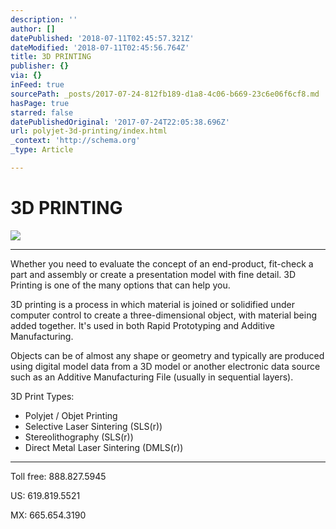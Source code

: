 ```yaml
---
description: ''
author: []
datePublished: '2018-07-11T02:45:57.321Z'
dateModified: '2018-07-11T02:45:56.764Z'
title: 3D PRINTING
publisher: {}
via: {}
inFeed: true
sourcePath: _posts/2017-07-24-812fb189-d1a8-4c06-b669-23c6e06f6cf8.md
hasPage: true
starred: false
datePublishedOriginal: '2017-07-24T22:05:38.696Z'
url: polyjet-3d-printing/index.html
_context: 'http://schema.org'
_type: Article

---
```

# 3D PRINTING
![](https://the-grid-user-content.s3-us-west-2.amazonaws.com/4beba54d-fac2-4a08-951c-43f918374811.jpg)

---

Whether you need to evaluate the concept of an end-product, fit-check a part and assembly or create a presentation model with fine detail. 3D Printing is one of the many options that can help you.

3D printing is a process in which material is joined or solidified under computer control to create a three-dimensional object, with material being added together. It's used in both Rapid Prototyping and Additive Manufacturing.

Objects can be of almost any shape or geometry and typically are produced using digital model data from a 3D model or another electronic data source such as an Additive Manufacturing File (usually in sequential layers).

3D Print Types:

* Polyjet / Objet Printing
* Selective Laser Sintering (SLS(r))
* Stereolithography (SLS(r))
* Direct Metal Laser Sintering (DMLS(r))

---

Toll free: 888.827.5945

US: 619.819.5521

MX: 665.654.3190